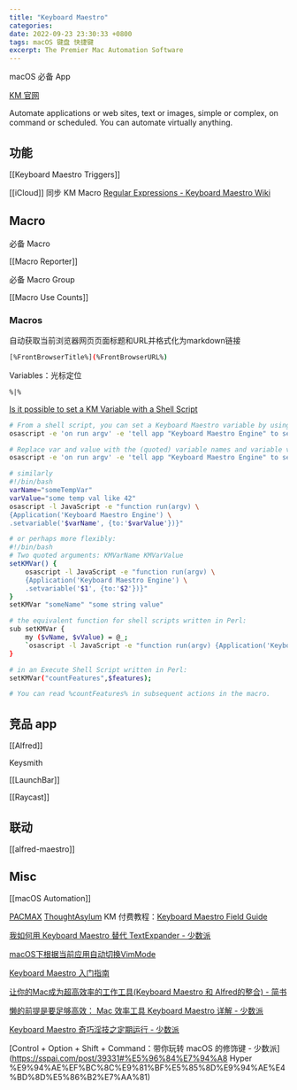 ```yaml
---
title: "Keyboard Maestro"
categories:
date: 2022-09-23 23:30:33 +0800
tags: macOS 键盘 快捷键
excerpt: The Premier Mac Automation Software
---
```


macOS 必备 App

[KM 官网](https://www.keyboardmaestro.com)

Automate applications or web sites, text or images, simple or complex, on command or scheduled. You can automate virtually anything.




## 功能

[[Keyboard Maestro Triggers]]

[[iCloud]] 同步 KM Macro
[Regular Expressions - Keyboard Maestro Wiki](https://wiki.keyboardmaestro.com/Regular_Expressions)



## Macro


必备 Macro

[[Macro Reporter]]

必备 Macro Group

[[Macro Use Counts]]


### Macros

自动获取当前浏览器网页页面标题和URL并格式化为markdown链接

```bash
[%FrontBrowserTitle%](%FrontBrowserURL%)
```



Variables：光标定位

```html
%|%
```

[Is it possible to set a KM Variable with a Shell Script](https://forum.keyboardmaestro.com/t/is-it-possible-to-set-a-km-variable-with-a-shell-script/4954)

```bash
# From a shell script, you can set a Keyboard Maestro variable by using the osascript tool. Something like:
osascript -e 'on run argv' -e 'tell app "Keyboard Maestro Engine" to setvariable (item 1 of argv) to (item 2 of argv)' -e 'end run' var value

# Replace var and value with the (quoted) variable names and variable values, so maybe:
osascript -e 'on run argv' -e 'tell app "Keyboard Maestro Engine" to setvariable (item 1 of argv) to (item 2 of argv)' -e 'end run' "lastName" "${NAMES[0]}"

# similarly
#!/bin/bash
varName="someTempVar"
varValue="some temp val like 42"
osascript -l JavaScript -e "function run(argv) \
{Application('Keyboard Maestro Engine') \
.setvariable('$varName', {to:'$varValue'})}"

# or perhaps more flexibly:
#!/bin/bash
# Two quoted arguments: KMVarName KMVarValue
setKMVar() {
    osascript -l JavaScript -e "function run(argv) \
    {Application('Keyboard Maestro Engine') \
    .setvariable('$1', {to:'$2'})}"
}
setKMVar "someName" "some string value"

# the equivalent function for shell scripts written in Perl:
sub setKMVar {
	my ($vName, $vValue) = @_;
	`osascript -l JavaScript -e "function run(argv) {Application('Keyboard Maestro Engine') .setvariable('$vName', {to:'$vValue'})}"`
}

# in an Execute Shell Script written in Perl:
setKMVar("countFeatures",$features);

# You can read %countFeatures% in subsequent actions in the macro.
```





## 竞品 app

[[Alfred]]

Keysmith

[[LaunchBar]]

[[Raycast]]

## 联动

[[alfred-maestro]]




## Misc


[[macOS Automation]]

[PACMAX](https://pacmax.org/)
[ThoughtAsylum](https://www.thoughtasylum.com/)
KM 付费教程：[Keyboard Maestro Field Guide](https://learn.macsparky.com/p/km)


[我如何用 Keyboard Maestro 替代 TextExpander - 少数派](https://sspai.com/post/39495)

[macOS下根据当前应用自动切换VimMode](https://www.jianshu.com/p/bdfedfe3d15a)

[Keyboard Maestro 入门指南](https://sspai.com/post/36442)

[让你的Mac成为超高效率的工作工具(Keyboard Maestro 和 Alfred的整合) - 简书](https://www.jianshu.com/p/105c7c017f23)

[懒的前提是要足够高效： Mac 效率工具 Keyboard Maestro 详解 - 少数派](https://sspai.com/post/28721)

[Keyboard Maestro 奇巧淫技之定期运行 - 少数派](https://sspai.com/post/43320)

[Control + Option + Shift + Command：带你玩转 macOS 的修饰键 - 少数派](https://sspai.com/post/39331#%E5%96%84%E7%94%A8 Hyper %E9%94%AE%EF%BC%8C%E9%81%BF%E5%85%8D%E9%94%AE%E4%BD%8D%E5%86%B2%E7%AA%81)




